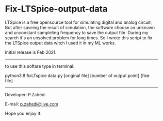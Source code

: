 # Fix-LTSpice-output-data

LTSpice is a free opensource tool for simulating digital and analog circuit; But after saveing the result of simulation, the software 
choose an unknown and unconstant sampleling frequency to save the output file. 
During my search it's an unsolved problem for long times. So I wrote this script to fix the LTSpice output data witch I used it in my ML works. 

Initial release is Feb 2021. 

--------------------------------------------
to use this softare type in terminal:

python3.8 fixLTspice data.py [original file] [number of output point] [fixe file]

--------------------------------------------
Developer: P.Zahedi

E-mail: p.zahedi@live.com


Hope you enjoy It. 
